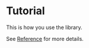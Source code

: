 <!--
  This document was generated from ../src/docs/tutorial.md 
-->

# Tutorial

This is how you use the library.

See [Reference](reference.md) for more details.
